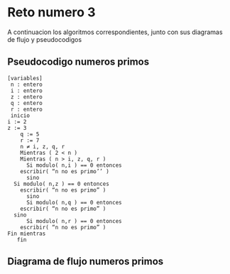 Reto numero 3
=============

A continuacion los algoritmos correspondientes, junto con sus diagramas de flujo y pseudocodigos

Pseudocodigo numeros primos
-------------

    [variables]
     n : entero
     i : entero
     z : entero
     q : entero
     r : entero
     inicio
	i := 2
	z := 3
        q := 5
        r := 7
        n ≠ i, z, q, r
        Mientras ( 2 < n )
        Mientras ( n > i, z, q, r )
          Si modulo( n,i ) == 0 entonces
	    escribir( “n no es primo’’ )
          sino
	  Si modulo( n,z ) == 0 entonces
	    escribir( “n no es primo” )
          sino
          Si modulo( n,q ) == 0 entonces
	    escribir( “n no es primo” )
	  sino
          Si modulo( n,r ) == 0 entonces
	    escribir( “n no es primo” )
	Fin mientras
       fin
       
Diagrama  de flujo numeros primos
-------------
